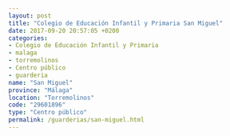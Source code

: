 ```yaml
---
layout: post
title: "Colegio de Educación Infantil y Primaria San Miguel"
date: 2017-09-20 20:57:05 +0200
categories:
- Colegio de Educación Infantil y Primaria
- malaga
- torremolinos
- Centro público
- guarderia
name: "San Miguel"
province: "Málaga"
location: "Torremolinos"
code: "29601896"
type: "Centro público"
permalink: /guarderias/san-miguel.html
---
```

